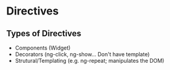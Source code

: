 # Directives

## Types of Directives

+ Components (Widget)
+ Decorators (ng-click, ng-show... Don't have template)
+ Strutural/Templating (e.g. ng-repeat; manipulates the DOM)
